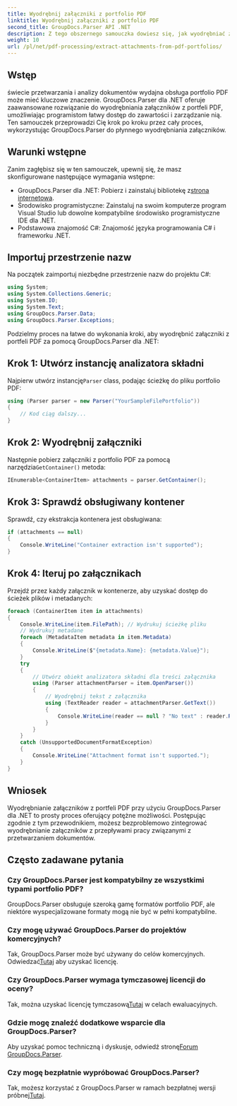 ```yaml
---
title: Wyodrębnij załączniki z portfolio PDF
linktitle: Wyodrębnij załączniki z portfolio PDF
second_title: GroupDocs.Parser API .NET
description: Z tego obszernego samouczka dowiesz się, jak wyodrębniać załączniki z portfeli PDF przy użyciu narzędzia GroupDocs.Parser dla platformy .NET.
weight: 10
url: /pl/net/pdf-processing/extract-attachments-from-pdf-portfolios/
---
```

## Wstęp
świecie przetwarzania i analizy dokumentów wydajna obsługa portfolio PDF może mieć kluczowe znaczenie. GroupDocs.Parser dla .NET oferuje zaawansowane rozwiązanie do wyodrębniania załączników z portfeli PDF, umożliwiając programistom łatwy dostęp do zawartości i zarządzanie nią. Ten samouczek przeprowadzi Cię krok po kroku przez cały proces, wykorzystując GroupDocs.Parser do płynnego wyodrębniania załączników.
## Warunki wstępne
Zanim zagłębisz się w ten samouczek, upewnij się, że masz skonfigurowane następujące wymagania wstępne:
-  GroupDocs.Parser dla .NET: Pobierz i zainstaluj bibliotekę z[strona internetowa](https://releases.groupdocs.com/parser/net/).
- Środowisko programistyczne: Zainstaluj na swoim komputerze program Visual Studio lub dowolne kompatybilne środowisko programistyczne IDE dla .NET.
- Podstawowa znajomość C#: Znajomość języka programowania C# i frameworku .NET.

## Importuj przestrzenie nazw
Na początek zaimportuj niezbędne przestrzenie nazw do projektu C#:
```csharp
using System;
using System.Collections.Generic;
using System.IO;
using System.Text;
using GroupDocs.Parser.Data;
using GroupDocs.Parser.Exceptions;
```
Podzielmy proces na łatwe do wykonania kroki, aby wyodrębnić załączniki z portfeli PDF za pomocą GroupDocs.Parser dla .NET:
## Krok 1: Utwórz instancję analizatora składni
 Najpierw utwórz instancję`Parser` class, podając ścieżkę do pliku portfolio PDF:
```csharp
using (Parser parser = new Parser("YourSampleFilePortfolio"))
{
    // Kod ciąg dalszy...
}
```
## Krok 2: Wyodrębnij załączniki
 Następnie pobierz załączniki z portfolio PDF za pomocą narzędzia`GetContainer()` metoda:
```csharp
IEnumerable<ContainerItem> attachments = parser.GetContainer();
```
## Krok 3: Sprawdź obsługiwany kontener
Sprawdź, czy ekstrakcja kontenera jest obsługiwana:
```csharp
if (attachments == null)
{
    Console.WriteLine("Container extraction isn't supported");
}
```
## Krok 4: Iteruj po załącznikach
Przejdź przez każdy załącznik w kontenerze, aby uzyskać dostęp do ścieżek plików i metadanych:
```csharp
foreach (ContainerItem item in attachments)
{
    Console.WriteLine(item.FilePath); // Wydrukuj ścieżkę pliku
    // Wydrukuj metadane
    foreach (MetadataItem metadata in item.Metadata)
    {
        Console.WriteLine($"{metadata.Name}: {metadata.Value}");
    }
    try
    {
        // Utwórz obiekt analizatora składni dla treści załącznika
        using (Parser attachmentParser = item.OpenParser())
        {
            // Wyodrębnij tekst z załącznika
            using (TextReader reader = attachmentParser.GetText())
            {
                Console.WriteLine(reader == null ? "No text" : reader.ReadToEnd());
            }
        }
    }
    catch (UnsupportedDocumentFormatException)
    {
        Console.WriteLine("Attachment format isn't supported.");
    }
}
```

## Wniosek
Wyodrębnianie załączników z portfeli PDF przy użyciu GroupDocs.Parser dla .NET to prosty proces oferujący potężne możliwości. Postępując zgodnie z tym przewodnikiem, możesz bezproblemowo zintegrować wyodrębnianie załączników z przepływami pracy związanymi z przetwarzaniem dokumentów.

## Często zadawane pytania
### Czy GroupDocs.Parser jest kompatybilny ze wszystkimi typami portfolio PDF?
GroupDocs.Parser obsługuje szeroką gamę formatów portfolio PDF, ale niektóre wyspecjalizowane formaty mogą nie być w pełni kompatybilne.
### Czy mogę używać GroupDocs.Parser do projektów komercyjnych?
 Tak, GroupDocs.Parser może być używany do celów komercyjnych. Odwiedzać[Tutaj](https://purchase.groupdocs.com/buy) aby uzyskać licencję.
### Czy GroupDocs.Parser wymaga tymczasowej licencji do oceny?
Tak, można uzyskać licencję tymczasową[Tutaj](https://purchase.groupdocs.com/temporary-license/) w celach ewaluacyjnych.
### Gdzie mogę znaleźć dodatkowe wsparcie dla GroupDocs.Parser?
 Aby uzyskać pomoc techniczną i dyskusje, odwiedź stronę[Forum GroupDocs.Parser](https://forum.groupdocs.com/c/parser/17).
### Czy mogę bezpłatnie wypróbować GroupDocs.Parser?
 Tak, możesz korzystać z GroupDocs.Parser w ramach bezpłatnej wersji próbnej[Tutaj](https://releases.groupdocs.com/).
